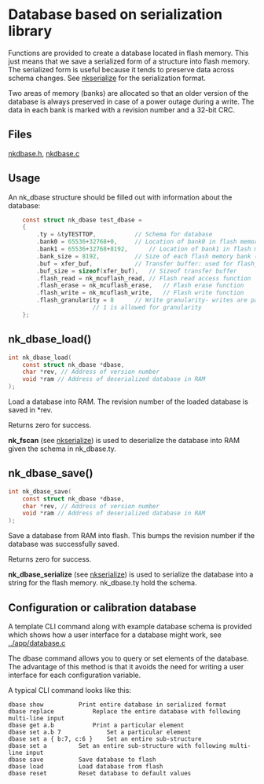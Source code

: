 # Database based on serialization library


Functions are provided to create a database located in flash memory.  This
just means that we save a serialized form of a structure into flash memory. 
The serialized form is useful because it tends to preserve data across
schema changes.  See [nkserialize](nkserialize.md) for the serialization
format.

Two areas of memory (banks) are allocated so that an older version of the
database is always preserved in case of a power outage during a write.   The
data in each bank is marked with a revision number and a 32-bit CRC.

## Files

[nkdbase.h](../inc/nkdbase.h), [nkdbase.c](../src/nkdbase.c)

## Usage

An nk_dbase structure should be filled out with information about the database:

~~~c
	const struct nk_dbase test_dbase =
	{
	    .ty = &tyTESTTOP,			// Schema for database
	    .bank0 = 65536+32768+0,		// Location of bank0 in flash memory
	    .bank1 = 65536+32768+8192,		// Location of bank1 in flash memory
	    .bank_size = 8192,			// Size of each flash memory bank (this size is used for flash_erase)
	    .buf = xfer_buf,			// Transfer buffer: used for flash_read and flash_write
	    .buf_size = sizeof(xfer_buf),	// Sizeof transfer buffer
	    .flash_read = nk_mcuflash_read,	// Flash read access function
	    .flash_erase = nk_mcuflash_erase,	// Flash erase function
	    .flash_write = nk_mcuflash_write,	// Flash write function
	    .flash_granularity = 8		// Write granularity- writes are padded so that they always a multiple of this size
						// 1 is allowed for granularity
	};
~~~

## nk_dbase_load()

~~~c
int nk_dbase_load(
	const struct nk_dbase *dbase,
	char *rev, // Address of version number
	void *ram // Address of deserialized database in RAM
);
~~~

Load a database into RAM.  The revision number of the loaded database is
saved in *rev.

Returns zero for success.

__nk_fscan__ (see [nkserialize](nkserialize.md)) is used to deserialize the
database into RAM given the schema in nk_dbase.ty.

## nk_dbase_save()

~~~c
int nk_dbase_save(
	const struct nk_dbase *dbase,
	char *rev, // Address of version number
	void *ram // Address of deserialized database in RAM
);
~~~

Save a database from RAM into flash.  This bumps the revision number if the
database was successfully saved.

Returns zero for success.

__nk_dbase_serialize__ (see [nkserialize](nkserialize.md)) is used to serialize
the database into a string for the flash memory.  nk_dbase.ty hold the
schema.

## Configuration or calibration database

A template CLI command along with example database schema is provided which
shows how a user interface for a database might work, see
[../app/database.c](../app/database.c)

The dbase command allows you to query or set elements of the database.  The
advantage of this method is that it avoids the need for writing a user
interface for each configuration variable.

A typical CLI command looks like this:

	dbase show			Print entire database in serialized format
	dbase replace			Replace the entire database with following multi-line input
	dbase get a.b			Print a particular element
	dbase set a.b 7		        Set a particular element
	dbase set a { b:7, c:6 }	Set an entire sub-structure
	dbase set a			Set an entire sub-structure with following multi-line input
	dbase save			Save database to flash
	dbase load			Load database from flash
	dbase reset			Reset database to default values
